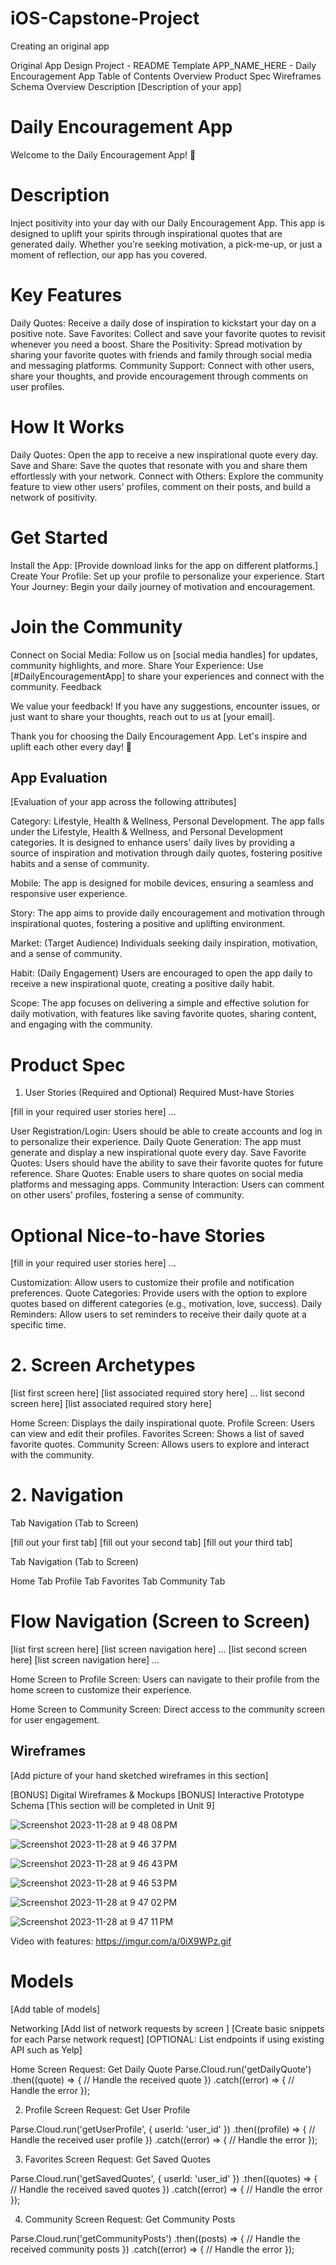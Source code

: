 # iOS-Capstone-Project
Creating an original app

Original App Design Project - README Template
APP_NAME_HERE - Daily Encouragement App
Table of Contents
Overview
Product Spec
Wireframes
Schema
Overview
Description
[Description of your app]

# Daily Encouragement App

Welcome to the Daily Encouragement App! 🌟

# Description

Inject positivity into your day with our Daily Encouragement App. This app is designed to uplift your spirits through inspirational quotes that are generated daily. Whether you're seeking motivation, a pick-me-up, or just a moment of reflection, our app has you covered.

# Key Features

Daily Quotes: Receive a daily dose of inspiration to kickstart your day on a positive note.
Save Favorites: Collect and save your favorite quotes to revisit whenever you need a boost.
Share the Positivity: Spread motivation by sharing your favorite quotes with friends and family through social media and messaging platforms.
Community Support: Connect with other users, share your thoughts, and provide encouragement through comments on user profiles.

# How It Works

Daily Quotes: Open the app to receive a new inspirational quote every day.
Save and Share: Save the quotes that resonate with you and share them effortlessly with your network.
Connect with Others: Explore the community feature to view other users' profiles, comment on their posts, and build a network of positivity.

# Get Started

Install the App: [Provide download links for the app on different platforms.]
Create Your Profile: Set up your profile to personalize your experience.
Start Your Journey: Begin your daily journey of motivation and encouragement.

# Join the Community

Connect on Social Media: Follow us on [social media handles] for updates, community highlights, and more.
Share Your Experience: Use [#DailyEncouragementApp] to share your experiences and connect with the community.
Feedback

We value your feedback! If you have any suggestions, encounter issues, or just want to share your thoughts, reach out to us at [your email].

Thank you for choosing the Daily Encouragement App. Let's inspire and uplift each other every day! 🚀



## App Evaluation
[Evaluation of your app across the following attributes]

Category: Lifestyle, Health & Wellness, Personal Development. The app falls under the Lifestyle, Health & Wellness, and Personal Development categories. It is designed to enhance users' daily lives by providing a source of inspiration and motivation through daily quotes, fostering positive habits and a sense of community.

Mobile: The app is designed for mobile devices, ensuring a seamless and responsive user experience.

Story: The app aims to provide daily encouragement and motivation through inspirational quotes, fostering a positive and uplifting environment.

Market: (Target Audience) Individuals seeking daily inspiration, motivation, and a sense of community.

Habit: (Daily Engagement) Users are encouraged to open the app daily to receive a new inspirational quote, creating a positive daily habit.

Scope: The app focuses on delivering a simple and effective solution for daily motivation, with features like saving favorite quotes, sharing content, and engaging with the community.



# Product Spec
1. User Stories (Required and Optional)
Required Must-have Stories

[fill in your required user stories here]
...

User Registration/Login: Users should be able to create accounts and log in to personalize their experience.
Daily Quote Generation: The app must generate and display a new inspirational quote every day.
Save Favorite Quotes: Users should have the ability to save their favorite quotes for future reference.
Share Quotes: Enable users to share quotes on social media platforms and messaging apps.
Community Interaction: Users can comment on other users' profiles, fostering a sense of community.



# Optional Nice-to-have Stories

[fill in your required user stories here]
...

Customization: Allow users to customize their profile and notification preferences.
Quote Categories: Provide users with the option to explore quotes based on different categories (e.g., motivation, love, success).
Daily Reminders: Allow users to set reminders to receive their daily quote at a specific time.




# 2. Screen Archetypes
[list first screen here]
[list associated required story here]
... list second screen here]
[list associated required story here]

Home Screen: Displays the daily inspirational quote.
Profile Screen: Users can view and edit their profiles.
Favorites Screen: Shows a list of saved favorite quotes.
Community Screen: Allows users to explore and interact with the community.


# 2. Navigation
Tab Navigation (Tab to Screen)

[fill out your first tab]
[fill out your second tab]
[fill out your third tab]

Tab Navigation (Tab to Screen)

Home Tab
Profile Tab
Favorites Tab
Community Tab



# Flow Navigation (Screen to Screen)

[list first screen here]
[list screen navigation here]
...
[list second screen here]
[list screen navigation here]
...

Home Screen to Profile Screen: Users can navigate to their profile from the home screen to customize their experience.

Home Screen to Community Screen: Direct access to the community screen for user engagement.




## Wireframes
[Add picture of your hand sketched wireframes in this section] 

[BONUS] Digital Wireframes & Mockups
[BONUS] Interactive Prototype
Schema
[This section will be completed in Unit 9]

![Screenshot 2023-11-28 at 9 48 08 PM](https://github.com/s-m-john/iOS-Capstone-Project/assets/107650644/7ff7c5c4-b0c7-4fa0-846c-ce8ac0c243dd)


![Screenshot 2023-11-28 at 9 46 37 PM](https://github.com/s-m-john/iOS-Capstone-Project/assets/107650644/908ed0c2-0325-42de-b148-6882ec299795)


![Screenshot 2023-11-28 at 9 46 43 PM](https://github.com/s-m-john/iOS-Capstone-Project/assets/107650644/a9f20dcb-1a18-4dfe-b8c1-e6928356ed70)


![Screenshot 2023-11-28 at 9 46 53 PM](https://github.com/s-m-john/iOS-Capstone-Project/assets/107650644/09ecb5ac-5c10-4014-bac0-46625846efbd)


![Screenshot 2023-11-28 at 9 47 02 PM](https://github.com/s-m-john/iOS-Capstone-Project/assets/107650644/554baa43-9426-4738-a10b-377e33abea23)


![Screenshot 2023-11-28 at 9 47 11 PM](https://github.com/s-m-john/iOS-Capstone-Project/assets/107650644/edfdbab3-fa2a-4e8b-9f6d-d6648bd141c4)



Video with features: https://imgur.com/a/0iX9WPz.gif



# Models
[Add table of models]

Networking
[Add list of network requests by screen ]
[Create basic snippets for each Parse network request]
[OPTIONAL: List endpoints if using existing API such as Yelp]


Home Screen
Request: Get Daily Quote
Parse.Cloud.run('getDailyQuote')
  .then((quote) => {
    // Handle the received quote
  })
  .catch((error) => {
    // Handle the error
  });


2. Profile Screen
Request: Get User Profile

Parse.Cloud.run('getUserProfile', { userId: 'user_id' })
  .then((profile) => {
    // Handle the received user profile
  })
  .catch((error) => {
    // Handle the error
  });

3. Favorites Screen
Request: Get Saved Quotes

Parse.Cloud.run('getSavedQuotes', { userId: 'user_id' })
  .then((quotes) => {
    // Handle the received saved quotes
  })
  .catch((error) => {
    // Handle the error
  });


4. Community Screen
Request: Get Community Posts

Parse.Cloud.run('getCommunityPosts')
  .then((posts) => {
    // Handle the received community posts
  })
  .catch((error) => {
    // Handle the error
  });

